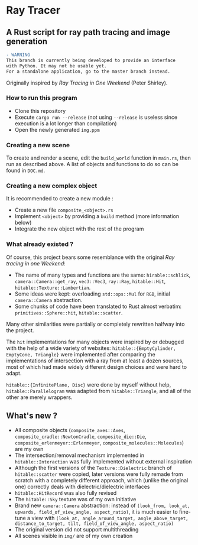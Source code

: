 # Ray Tracer

## A Rust script for ray path tracing and image generation

```diff
- WARNING
This branch is currently being developed to provide an interface
with Python. It may not be usable yet.
For a standalone application, go to the master branch instead.
```


Originally inspired by _Ray Tracing in One Weekend_ (Peter Shirley).

### How to run this program

- Clone this repository
- Execute `cargo run --release` (not using `--release` is useless since execution is a lot longer than compilation)
- Open the newly generated `img.ppm`

### Creating a new scene

To create and render a scene, edit the `build_world` function in `main.rs`, then run as described above. A list of objects and functions to do so can be found in `DOC.md`.

### Creating a new complex object

It is recommended to create a new module :
- Create a new file `composite_<object>.rs`
- Implement `<object>` by providing a `build` method (more information below)
- Integrate the new object with the rest of the program

### What already existed ?

Of course, this project bears some resemblance with the original _Ray tracing in one Weekend_:
- The name of many types and functions are the same: `hirable::schlick`, `camera::Camera::get_ray`, `vec3::Vec3`, `ray::Ray`, `hitable::Hit`, `hitable::Texture::Lambertian`.
- Some ideas were kept: overloading `std::ops::Mul` for `RGB`, initial `camera::Camera` abstraction.
- Some chunks of code have been translated to Rust almost verbatim: `primitives::Sphere::hit`, `hitable::scatter`.

Many other similarities were partially or completely rewritten halfway into the project.

The `hit` implementations for many objects were inspired by or debugged with the help of a wide variety of websites: `hitable::{EmptyCylinder, EmptyCone, Triangle}` were implemented after comparing the implementations of intersection with a ray from at least a dozen sources, most of which had made widely different design choices and were hard to adapt.

`hitable::{InfinitePlane, Disc}` were done by myself without help, `hitable::Parallelogram` was adapted from `hitable::Triangle`, and all of the other are merely wrappers.

## What's new ?

- All composite objects (`composite_axes::Axes`, `composite_cradle::NewtonCradle`, `composite_die::Die`, `composite_erlenmeyer::Erlenmeyer`, `composite_molecules::Molecules`) are my own
- The intersection/removal mechanism implemented in `hitable::Interaction` was fully implemented without external inspiration
- Although the first versions of the `Texture::Dielectric` branch of `hitable::scatter` were copied, later versions were fully remade from scratch with a completely different approach, which (unlike the original one) correctly deals with dielectric/dielectric interfaces
- `hitable::HitRecord` was also fully revised
- The `hitable::Sky` texture was of my own initiative
- Brand new `camera::Camera` abstraction: instead of `(look_from, look_at, upwards, field_of_view_angle, aspect_ratio)`, it is much easier to fine-tune a view with `(look_at, angle_around_target, angle_above_target, distance_to_target, tilt, field_of_view_angle, aspect_ratio)`
- The original version did not support multithreading
- All scenes visible in `img/` are of my own creation
